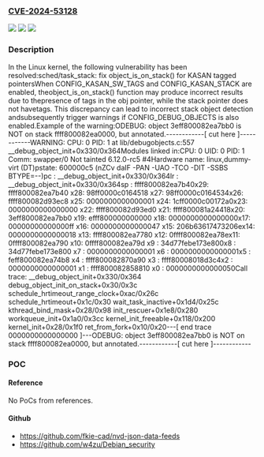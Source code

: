 ### [CVE-2024-53128](https://cve.mitre.org/cgi-bin/cvename.cgi?name=CVE-2024-53128)
![](https://img.shields.io/static/v1?label=Product&message=Linux&color=blue)
![](https://img.shields.io/static/v1?label=Version&message=1da177e4c3f41524e886b7f1b8a0c1fc7321cac2%3C%2082e813b12b10ff705f3f5d600d8492fc5248618b%20&color=brighgreen)
![](https://img.shields.io/static/v1?label=Vulnerability&message=n%2Fa&color=brighgreen)

### Description

In the Linux kernel, the following vulnerability has been resolved:sched/task_stack: fix object_is_on_stack() for KASAN tagged pointersWhen CONFIG_KASAN_SW_TAGS and CONFIG_KASAN_STACK are enabled, theobject_is_on_stack() function may produce incorrect results due to thepresence of tags in the obj pointer, while the stack pointer does not havetags.  This discrepancy can lead to incorrect stack object detection andsubsequently trigger warnings if CONFIG_DEBUG_OBJECTS is also enabled.Example of the warning:ODEBUG: object 3eff800082ea7bb0 is NOT on stack ffff800082ea0000, but annotated.------------[ cut here ]------------WARNING: CPU: 0 PID: 1 at lib/debugobjects.c:557 __debug_object_init+0x330/0x364Modules linked in:CPU: 0 UID: 0 PID: 1 Comm: swapper/0 Not tainted 6.12.0-rc5 #4Hardware name: linux,dummy-virt (DT)pstate: 600000c5 (nZCv daIF -PAN -UAO -TCO -DIT -SSBS BTYPE=--)pc : __debug_object_init+0x330/0x364lr : __debug_object_init+0x330/0x364sp : ffff800082ea7b40x29: ffff800082ea7b40 x28: 98ff0000c0164518 x27: 98ff0000c0164534x26: ffff800082d93ec8 x25: 0000000000000001 x24: 1cff0000c00172a0x23: 0000000000000000 x22: ffff800082d93ed0 x21: ffff800081a24418x20: 3eff800082ea7bb0 x19: efff800000000000 x18: 0000000000000000x17: 00000000000000ff x16: 0000000000000047 x15: 206b63617473206ex14: 0000000000000018 x13: ffff800082ea7780 x12: 0ffff800082ea78ex11: 0ffff800082ea790 x10: 0ffff800082ea79d x9 : 34d77febe173e800x8 : 34d77febe173e800 x7 : 0000000000000001 x6 : 0000000000000001x5 : feff800082ea74b8 x4 : ffff800082870a90 x3 : ffff80008018d3c4x2 : 0000000000000001 x1 : ffff800082858810 x0 : 0000000000000050Call trace: __debug_object_init+0x330/0x364 debug_object_init_on_stack+0x30/0x3c schedule_hrtimeout_range_clock+0xac/0x26c schedule_hrtimeout+0x1c/0x30 wait_task_inactive+0x1d4/0x25c kthread_bind_mask+0x28/0x98 init_rescuer+0x1e8/0x280 workqueue_init+0x1a0/0x3cc kernel_init_freeable+0x118/0x200 kernel_init+0x28/0x1f0 ret_from_fork+0x10/0x20---[ end trace 0000000000000000 ]---ODEBUG: object 3eff800082ea7bb0 is NOT on stack ffff800082ea0000, but annotated.------------[ cut here ]------------

### POC

#### Reference
No PoCs from references.

#### Github
- https://github.com/fkie-cad/nvd-json-data-feeds
- https://github.com/w4zu/Debian_security

